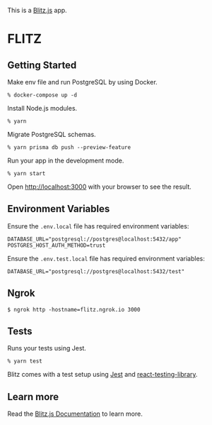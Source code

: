 This is a [Blitz.js](https://github.com/blitz-js/blitz) app.

# **FLITZ**

## Getting Started

Make env file and run PostgreSQL by using Docker.

```
% docker-compose up -d
```

Install Node.js modules.

```
% yarn
```

Migrate PostgreSQL schemas.

```
% yarn prisma db push --preview-feature
```

Run your app in the development mode.

```
% yarn start
```

Open [http://localhost:3000](http://localhost:3000) with your browser to see the result.

## Environment Variables

Ensure the `.env.local` file has required environment variables:

```
DATABASE_URL="postgresql://postgres@localhost:5432/app"
POSTGRES_HOST_AUTH_METHOD=trust
```

Ensure the `.env.test.local` file has required environment variables:

```
DATABASE_URL="postgresql://postgres@localhost:5432/test"
```

## Ngrok

```
$ ngrok http -hostname=flitz.ngrok.io 3000
```

## Tests

Runs your tests using Jest.

```
% yarn test
```

Blitz comes with a test setup using [Jest](https://jestjs.io/) and [react-testing-library](https://testing-library.com/).

## Learn more

Read the [Blitz.js Documentation](https://blitzjs.com/docs/getting-started) to learn more.
